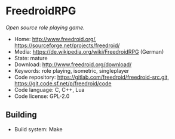 # FreedroidRPG

_Open source role playing game._

- Home: http://www.freedroid.org/, https://sourceforge.net/projects/freedroid/
- Media: https://de.wikipedia.org/wiki/FreedroidRPG (German)
- State: mature
- Download: http://www.freedroid.org/download/
- Keywords: role playing, isometric, singleplayer
- Code repository: https://gitlab.com/freedroid/freedroid-src.git, https://git.code.sf.net/p/freedroid/code
- Code language: C, C++, Lua
- Code license: GPL-2.0

## Building

- Build system: Make

